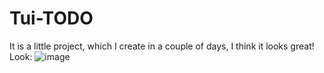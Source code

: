 # Tui-TODO

It is a little project, which I create in a couple of days, I think it looks great!
Look:
![image](https://user-images.githubusercontent.com/59477383/193304626-4ffbeaf4-57dc-4754-a0f6-097ad872865f.png)
